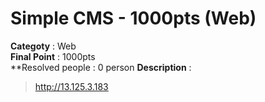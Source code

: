 Simple CMS - 1000pts (Web)
========================
**Categoty** : Web<br />
**Final Point** : 1000pts<br />
**Resolved people : 0 person
**Description** : 
> http://13.125.3.183
